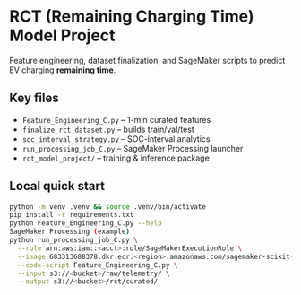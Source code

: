 # RCT (Remaining Charging Time) Model Project

Feature engineering, dataset finalization, and SageMaker scripts to predict EV charging **remaining time**.

## Key files
- `Feature_Engineering_C.py` – 1-min curated features
- `finalize_rct_dataset.py` – builds train/val/test
- `soc_interval_strategy.py` – SOC-interval analytics
- `run_processing_job_C.py` – SageMaker Processing launcher
- `rct_model_project/` – training & inference package

## Local quick start
```bash
python -m venv .venv && source .venv/bin/activate
pip install -r requirements.txt
python Feature_Engineering_C.py --help
SageMaker Processing (example)
python run_processing_job_C.py \
  --role arn:aws:iam::<acct>:role/SageMakerExecutionRole \
  --image 683313688378.dkr.ecr.<region>.amazonaws.com/sagemaker-scikit-learn:1.2-1-cpu-py3 \
  --code-script Feature_Engineering_C.py \
  --input s3://<bucket>/raw/telemetry/ \
  --output s3://<bucket>/rct/curated/
